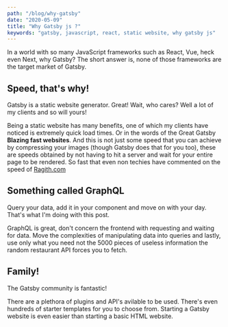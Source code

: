 ```yaml
---
path: "/blog/why-gatsby"
date: "2020-05-09"
title: "Why Gatsby js ?"
keywords: "gatsby, javascript, react, static website, why gatsby js"
---
```


In a world with so many JavaScript frameworks such as React, Vue, heck even Next, why Gatsby? The short answer is, none of those frameworks are the target market of Gatsby.

<h2>Speed, that's why!</h2>

Gatsby is a static website generator. Great! Wait, who cares? Well a lot of my clients and so will yours!

Being a static website has many benefits, one of which my clients have noticed is extremely quick load times. Or in the words of the Great Gatsby **Blazing fast websites**. And this is not just some speed that you can achieve by compressing your images (though Gatsby does that for you too), these are speeds obtained by not having to hit a server and wait for your entire page to be rendered. So fast that even non techies have commented on the speed of <a title="ragith website" href="https://www.ragith.com" target="_blank">Ragith.com</a>

<h2>Something called GraphQL</h2>

Query your data, add it in your component and move on with your day. That's what I'm doing with this post.

GraphQL is great, don't concern the frontend with requesting and waiting for data. Move the complexities of manipulating data into queries and lastly, use only what you need not the 5000 pieces of useless information the random restaurant API forces you to fetch.

<h2>Family!</h2>

The Gatsby community is fantastic!

There are a plethora of plugins and API's avilable to be used. There's even hundreds of starter templates for you to choose from. Starting a Gatsby website is even easier than starting a basic HTML website.
